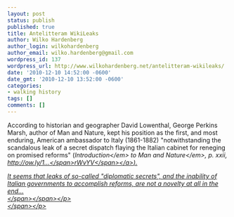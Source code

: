 ```yaml
---
layout: post
status: publish
published: true
title: Antelitteram WikiLeaks
author: Wilko Hardenberg
author_login: wilkohardenberg
author_email: wilko.hardenberg@gmail.com
wordpress_id: 137
wordpress_url: http://www.wilkohardenberg.net/antelitteram-wikileaks/
date: '2010-12-10 14:52:00 -0600'
date_gmt: '2010-12-10 13:52:00 -0600'
categories:
- walking history
tags: []
comments: []
---
```

<p>According  to historian and geographer David Lowenthal, George Perkins Marsh,  author of Man and Nature, kept his position as the first, and most enduring, American  ambassador to Italy (1861-1882) "notwithstanding the scandalous leak of a  secret dispatch flaying the Italian cabinet for reneging on promised  reforms" (<em>Introduction<&#47;em> to <em>Man and Nature<&#47;em>, p. xxii, <a href="http:&#47;&#47;ow.ly&#47;1rWvYV" rel="nofollow" target="_blank">http:&#47;&#47;ow.ly&#47;1<span class="text_exposed_hide">...<&#47;span><span class="text_exposed_show">rWvYV<&#47;span><&#47;a><span class="text_exposed_show">).</p>
<p><span class="messageBody"><span class="text_exposed_show">It seems that leaks of so-called "diplomatic secrets", and the inability of Italian governments to accomplish reforms, are not a novelty at all in the end...<br &#47;><&#47;span><&#47;span><&#47;p><br />
<&#47;span><&#47;p></p>
